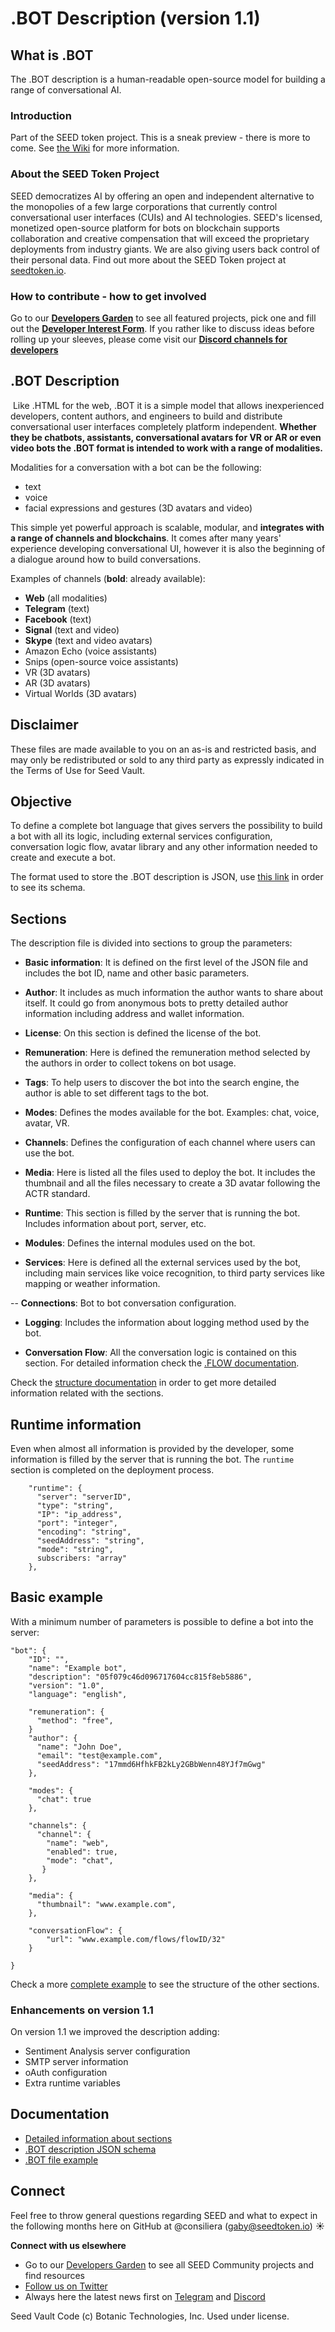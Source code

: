 # .BOT Description (version 1.1)

## What is .BOT
The .BOT description is a human-readable open-source model for building a range of conversational AI.

### Introduction
Part of the SEED token project. This is a sneak preview - there is more to come.
See [the Wiki](https://github.com/SeedVault/SEEDtoken-IP/wiki) for more information.

### About the SEED Token Project
SEED democratizes AI by offering an open and independent alternative to the monopolies of a few large corporations that currently control conversational user interfaces (CUIs) and AI technologies. SEED's licensed, monetized open-source platform for bots on blockchain supports collaboration and creative compensation that will exceed the proprietary deployments from industry giants. We are also giving users back control of their personal data. Find out more about the SEED Token project at [seedtoken.io](https://seedtoken.io).

### How to contribute - how to get involved
Go to our **[Developers Garden](https://developers.seedtoken.io)** to see all featured projects, pick one and fill out the **[Developer Interest Form](https://developers.seedtoken.io/#Developer-Interest-Form)**. If you rather like to discuss ideas before rolling up your sleeves, please come visit our **[Discord channels for developers](https://discord.gg/Suv5bFT)**


## .BOT Description
 Like .HTML for the web, .BOT it is a simple model that allows inexperienced developers, content authors, and engineers to build and distribute conversational user interfaces completely platform independent. **Whether they be chatbots, assistants, conversational avatars for VR or AR or even video bots the .BOT format is intended to work with a range of modalities.**

Modalities for a conversation with a bot can be the following:
- text
- voice
- facial expressions and gestures (3D avatars and video) 

This simple yet powerful approach is scalable, modular, and **integrates with a range of channels and blockchains**. It comes after many years' experience developing conversational UI, however it is also the beginning of a dialogue around how to build conversations.

Examples of channels (**bold**: already available):

- **Web** (all modalities)
- **Telegram** (text)
- **Facebook** (text)
- **Signal** (text and video)
- **Skype** (text and video avatars)
- Amazon Echo  (voice assistants)
- Snips (open-source voice assistants)
- VR (3D avatars)
- AR (3D avatars)
- Virtual Worlds (3D avatars)

## Disclaimer

These files are made available to you on an as-is and restricted basis, and may only be redistributed or sold to any third party as expressly indicated in the Terms of Use for Seed Vault.


## Objective

To define a complete bot language that gives servers the possibility to build a bot with all its logic, including external services configuration, conversation logic flow, avatar library and any other information needed to create and execute a bot.

The format used to store the .BOT description is JSON, use [this link](docs/bot_schema.json) in order to see its schema.

## Sections

The description file is divided into sections to group the parameters:

- **Basic information**: It is defined on the first level of the JSON file and includes the bot ID, name and other basic parameters.

- **Author**: It includes as much information the author wants to share about itself. It could go from anonymous bots to pretty detailed author information including address and wallet information.

- **License**: On this section is defined the license of the bot.

- **Remuneration**: Here is defined the remuneration method selected by the authors in order to collect tokens on bot usage.

- **Tags**: To help users to discover the bot into the search engine, the author is able to set different tags to the bot.

- **Modes**: Defines the modes available for the bot. Examples: chat, voice, avatar, VR.

- **Channels**: Defines the configuration of each channel where users can use the bot.

- **Media**: Here is listed all the files used to deploy the bot. It includes the thumbnail and all the files necessary to create a 3D avatar following the ACTR standard.

- **Runtime**: This section is filled by the server that is running the bot. Includes information about port, server, etc. 

- **Modules**: Defines the internal modules used on the bot.

- **Services**: Here is defined all the external services used by the bot, including main services like voice recognition, to third party services like mapping or weather information.

-- **Connections**: Bot to bot conversation configuration.

- **Logging**: Includes the information about logging method used by the bot.

- **Conversation Flow**: All the conversation logic is contained on this section. For detailed information check the [.FLOW documentation](https://github.com/SeedVault/flow).

Check the [structure documentation](docs/structure.md) in order to get more detailed information related with the sections.


## Runtime information

Even when almost all information is provided by the developer, some information is filled by the server that is running the bot. The ``runtime`` section is completed on the deployment process. 

```
    "runtime": {
      "server": "serverID",
      "type": "string",
      "IP": "ip_address",
      "port": "integer",
      "encoding": "string",
      "seedAddress": "string",
      "mode": "string",
      subscribers: "array"
    },
```

## Basic example

With a minimum number of parameters is possible to define a bot into the server:

```
"bot": {
    "ID": "",
    "name": "Example bot",
    "description": "05f079c46d096717604cc815f8eb5886",
    "version": "1.0",
    "language": "english",

    "remuneration": {
      "method": "free",
    }
    "author": {
      "name": "John Doe",
      "email": "test@example.com",
      "seedAddress": "17mmd6HfhkFB2kLy2GBbWenn48YJf7mGwg"
    },

    "modes": {
      "chat": true
    },

    "channels": {
      "channel": {
        "name": "web",
        "enabled": true,
        "mode": "chat",
       }
    },

    "media": {
      "thumbnail": "www.example.com",
    },

    "conversationFlow": {
        "url": "www.example.com/flows/flowID/32"
    }

}
```

Check a more [complete example](docs/bot_example.json) to see the structure of the other sections.

### Enhancements on version 1.1
On version 1.1 we improved the description adding:
- Sentiment Analysis server configuration
- SMTP server information
- oAuth configuration
- Extra runtime variables


## Documentation

- [Detailed information about sections](docs/structure.md)
- [.BOT description JSON schema](docs/bot_schema.json)
- [.BOT file example](docs/bot_example.json)

## Connect
Feel free to throw general questions regarding SEED and what to expect in the following months here on GitHub at  @consiliera (gaby@seedtoken.io) :sunny: 

**Connect with us elsewhere** 
- Go to our [Developers Garden](https://developers.seedtoken.io) to see all SEED Community projects and find resources
- [Follow us on Twitter](https://twitter.com/SEED_token)
- Always here the latest news first on [Telegram](https://t.me/seedtoken) and [Discord](https://discord.gg/Suv5bFT)

Seed Vault Code (c) Botanic Technologies, Inc. Used under license.


